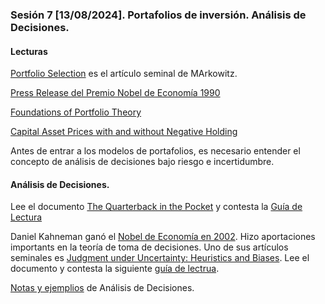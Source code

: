 ### Sesión 7 [13/08/2024]. Portafolios de inversión. Análisis de Decisiones.

#### Lecturas
[Portfolio Selection](https://drive.google.com/file/d/1_kF8B0Is7F7-Hk0oBoQquNV-jvfJ4bS8/view?usp=drive_link) es el artículo seminal de MArkowitz.

[Press Release del Premio Nobel de Economía 1990](https://www.nobelprize.org/prizes/economic-sciences/1990/press-release/)

[Foundations of Portfolio Theory](https://www.nobelprize.org/prizes/economic-sciences/1990/markowitz/lecture/)

[Capital Asset Prices with and without Negative Holding](https://www.nobelprize.org/prizes/economic-sciences/1990/sharpe/lecture/)


Antes de entrar a los modelos de portafolios, es necesario entender el concepto de análisis de decisiones bajo riesgo e incertidumbre.

#### Análisis de Decisiones.
Lee el documento [The Quarterback in the Pocket](https://drive.google.com/file/d/19ZqQl6UODGta_WXe5ZhqYFhzbTZTGwoy/view?usp=sharing) y contesta la [Guía de Lectura](https://docs.google.com/document/d/1QeGfzKwMCOJxdagIiyUG9drebumd0IeKedA_leYVLDA/edit?usp=sharing)

Daniel Kahneman ganó el [Nobel de Economía en 2002](https://www.nobelprize.org/prizes/economic-sciences/2002/kahneman/facts/). Hizo aportaciones importants en la teoría de toma de decisiones. Uno de sus artículos seminales es [Judgment under Uncertainty: Heuristics and Biases](https://www2.psych.ubc.ca/~schaller/Psyc590Readings/TverskyKahneman1974.pdf). Lee el documento y contesta la siguiente [guía de lectrua](https://docs.google.com/document/d/1X7Cj4ElaYmdw4n4p-8qFbcDweQ3YRSSeRXBK2VUQzBs/edit?usp=sharing). 

[Notas y ejemplios](https://docs.google.com/document/d/1o8_t_exq-ycPVQ0mwsHxu6SQCtKmvWhWvvLp85Sd6hM/edit?usp=sharing) de Análisis de Decisiones.
